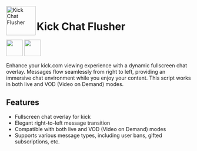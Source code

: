 <img align="left" width="80" height="80" src="https://addons.mozilla.org/user-media/addon_icons/2818/2818320-128.png" alt="Kick Chat Flusher">

# Kick Chat Flusher

[<img src="https://extensionworkshop.com/assets/img/documentation/publish/get-the-addon-129x45px.8041c789.png" height="45px">](https://addons.mozilla.org/en-US/firefox/addon/kickchatflusher/) [<img src="https://storage.googleapis.com/web-dev-uploads/image/WlD8wC6g8khYWPJUsQceQkhXSlv1/UV4C4ybeBTsZt43U4xis.png" height="45px">](https://chrome.google.com/webstore/detail/kick-chat-flusher/cefplanllnmdnnhncpopljmcjnlafdke)

Enhance your kick.com viewing experience with a dynamic fullscreen chat overlay. Messages flow seamlessly from right to left, providing an immersive chat environment while you enjoy your content. This script works in both live and VOD (Video on Demand) modes.

## Features

- Fullscreen chat overlay for kick
- Elegant right-to-left message transition
- Compatible with both live and VOD (Video on Demand) modes
- Supports various message types, including user bans, gifted subscriptions, etc.

